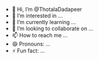 - 👋 Hi, I’m @ThotalaDadapeer
- 👀 I’m interested in ...
- 🌱 I’m currently learning ...
- 💞️ I’m looking to collaborate on ...
- 📫 How to reach me ...
- 😄 Pronouns: ...
- ⚡ Fun fact: ...

<!---
ThotalaDadapeer/ThotalaDadapeer is a ✨ special ✨ repository because its `README.md` (this file) appears on your GitHub profile.
You can click the Preview link to take a look at your changes.
--->
